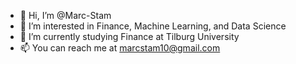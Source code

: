 - 👋 Hi, I’m @Marc-Stam
- 👀 I’m interested in Finance, Machine Learning, and Data Science
- 🌱 I’m currently studying Finance at Tilburg University
- 📫 You can reach me at marcstam10@gmail.com

<!---
Marc-Stam/Marc-Stam is a ✨ special ✨ repository because its `README.md` (this file) appears on your GitHub profile.
You can click the Preview link to take a look at your changes.
--->
